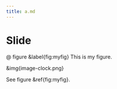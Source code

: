 ```yaml
---
title: a.md
---
```


# Slide

@ figure
  &label{fig:myfig}
  This is my figure.

  &img{image-clock.png}

See figure &ref{fig:myfig}.


